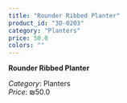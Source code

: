 ```yaml
---
title: "Rounder Ribbed Planter"
product_id: "3D-0203"
category: "Planters"
price: 50.0
colors: ""
---
```


**Rounder Ribbed Planter**

*Category*: Planters  
*Price*: ₪50.0


